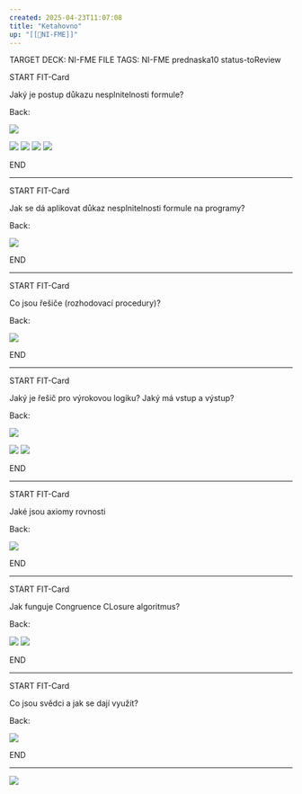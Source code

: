 ```yaml
---
created: 2025-04-23T11:07:08
title: "Ketahovno"
up: "[[📖NI-FME]]"
---
```


TARGET DECK: NI-FME
FILE TAGS: NI-FME prednaska10 status-toReview


START
FIT-Card

Jaký je postup důkazu nesplnitelnosti formule?

Back:

![](../../Assets/Pasted%20image%2020250423111133.png)

<!-- ExerciseStart -->
![](../../Assets/Pasted%20image%2020250423111148.png)
![](../../Assets/Pasted%20image%2020250423111200.png)
![](../../Assets/Pasted%20image%2020250423111212.png)
![](../../Assets/Pasted%20image%2020250423111231.png)

<!-- ExerciseEnd -->

END

---


START
FIT-Card

Jak se dá aplikovat důkaz nesplnitelnosti formule na programy?

Back:

![](../../Assets/Pasted%20image%2020250423111320.png)

END

---


START
FIT-Card

Co jsou řešiče (rozhodovací procedury)?

Back:

![](../../Assets/Pasted%20image%2020250423111346.png)

END

---


START
FIT-Card

Jaký je řešič pro výrokovou logiku? Jaký má vstup a výstup? 

Back:

![](../../Assets/Pasted%20image%2020250423111424.png)

<!-- ExerciseStart -->
![](../../Assets/Pasted%20image%2020250423112933.png)
![](../../Assets/Pasted%20image%2020250423112942.png)
<!-- ExerciseEnd -->

END

---


START
FIT-Card

Jaké jsou axiomy rovnosti

Back:

![](../../Assets/Pasted%20image%2020250423113003.png)

END

---


START
FIT-Card

Jak funguje Congruence CLosure algoritmus?

Back:

![](../../Assets/Pasted%20image%2020250423113025.png)
![](../../Assets/Pasted%20image%2020250423113035.png)

END

---


START
FIT-Card

Co jsou svědci a jak se dají využít?

Back:

![](../../Assets/Pasted%20image%2020250423113138.png)

END

---

![](../../Assets/Pasted%20image%2020250423113156.png)